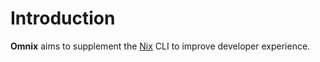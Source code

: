 # Introduction

**Omnix** aims to supplement the [Nix](https://nixos.asia/en/nix) CLI to improve developer experience.
